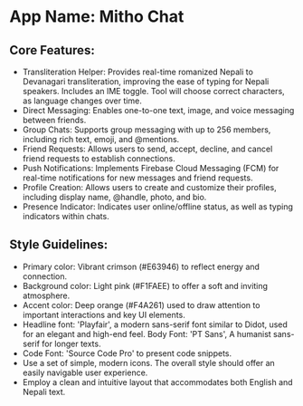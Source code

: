 # **App Name**: Mitho Chat

## Core Features:

- Transliteration Helper: Provides real-time romanized Nepali to Devanagari transliteration, improving the ease of typing for Nepali speakers. Includes an IME toggle. Tool will choose correct characters, as language changes over time.
- Direct Messaging: Enables one-to-one text, image, and voice messaging between friends.
- Group Chats: Supports group messaging with up to 256 members, including rich text, emoji, and @mentions.
- Friend Requests: Allows users to send, accept, decline, and cancel friend requests to establish connections.
- Push Notifications: Implements Firebase Cloud Messaging (FCM) for real-time notifications for new messages and friend requests.
- Profile Creation: Allows users to create and customize their profiles, including display name, @handle, photo, and bio.
- Presence Indicator: Indicates user online/offline status, as well as typing indicators within chats.

## Style Guidelines:

- Primary color: Vibrant crimson (#E63946) to reflect energy and connection.
- Background color: Light pink (#F1FAEE) to offer a soft and inviting atmosphere.
- Accent color: Deep orange (#F4A261) used to draw attention to important interactions and key UI elements.
- Headline font: 'Playfair', a modern sans-serif font similar to Didot, used for an elegant and high-end feel. Body Font: 'PT Sans', A humanist sans-serif for longer texts.
- Code Font: 'Source Code Pro' to present code snippets. 
- Use a set of simple, modern icons. The overall style should offer an easily navigable user experience.
- Employ a clean and intuitive layout that accommodates both English and Nepali text.